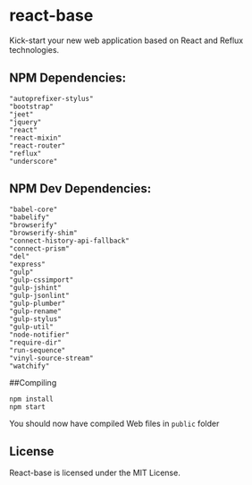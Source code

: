 # react-base
Kick-start your new web application based on React and Reflux technologies.

## NPM Dependencies:
    "autoprefixer-stylus"
    "bootstrap"
    "jeet"
    "jquery"
    "react"
    "react-mixin"
    "react-router"
    "reflux"
    "underscore"

## NPM Dev Dependencies:
    "babel-core"
    "babelify"
    "browserify"
    "browserify-shim"
    "connect-history-api-fallback"
    "connect-prism"
    "del"
    "express"
    "gulp"
    "gulp-cssimport"
    "gulp-jshint"
    "gulp-jsonlint"
    "gulp-plumber"
    "gulp-rename"
    "gulp-stylus"
    "gulp-util"
    "node-notifier"
    "require-dir"
    "run-sequence"
    "vinyl-source-stream"
    "watchify"

##Compiling

```shell
npm install
npm start
```

You should now have compiled Web files in `public` folder

License
-------

React-base is licensed under the MIT License.
